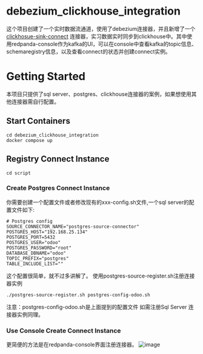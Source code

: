# debezium_clickhouse_integration
这个项目创建了一个实时数据流通道，使用了debezium连接器，并且新增了一个[clickhosue-sink-connect](https://github.com/Altinity/clickhouse-sink-connector) 连接器，实习数据实时同步到clickhouse中。其中使用redpanda-console作为kafka的UI，可以在console中查看kafka的topic信息、schemaregistry信息，以及查看connect的状态并创建connect实例。


# Getting Started
本项目只提供了sql server、postgres、clickhouse连接器的案例，如果想使用其他连接器需自行配置。
## Start Containers
```
cd debezium_clickhouse_integration
docker compose up
```
## Registry Connect Instance
```
cd script
```
### Create Postgres Connect Instance
你需要创建一个配置文件或者修改现有的xxx-config.sh文件,一个sql server的配置文件如下:
```
# Postgres config
SOURCE_CONNECTOR_NAME="postgres-source-connector"
POSTGRES_HOST="192.168.25.134"
POSTGRES_PORT=5432
POSTGRES_USER="odoo"
POSTGRES_PASSWORD="root"
DATABASE_DBNAME="odoo"
TOPIC_PREFIX="postgres"
TABLE_INCLUDE_LIST=""
```
这个配置很简单，就不过多讲解了。
使用postgres-source-register.sh注册连接器实例
```
./postgres-source-register.sh postgres-config-odoo.sh
```
注意：postgres-config-odoo.sh是上面提到的配置文件
如需注册Sql Server 连接器实例同理。
### Use Console Create Connect Instance
更简便的方法是在redpanda-console界面注册连接器。
![image](https://github.com/UsenPang/debezium_clickhouse_integration/assets/87891272/4fbfeebf-2156-418e-9d08-0cb30d7bd5fe)


